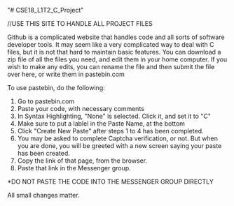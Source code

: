 "# CSE18_L1T2_C_Project" 

//USE THIS SITE TO HANDLE ALL PROJECT FILES

Github is a complicated website that handles code and all sorts of software developer tools.
It may seem like a very complicated way to deal with C files, but it is not that hard to maintain basic features.
You can download a zip file of all the files you need, and edit them in your home computer.
If you wish to make any edits, you can rename the file and then submit the file over here, or write them in pastebin.com

To use pastebin, do the following:

1. Go to pastebin.com
2. Paste your code, with necessary comments
3. In Syntax Highlighting, "None" is selected. Click it, and set it to "C"
4. Make sure to put a lablel in the Paste Name, at the bottom
5. Click "Create New Paste" after steps 1 to 4 has been completed.
6. You may be asked to complete Captcha verification, or not. But when you are done, you will be greeted with a new screen saying your paste has been created.
7. Copy the link of that page, from the browser.
8. Paste that link in the Messenger group.

*DO NOT PASTE THE CODE INTO THE MESSENGER GROUP DIRECTLY

All small changes matter.
